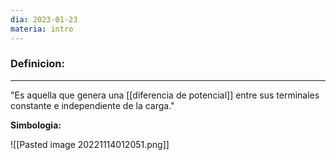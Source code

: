 ```yaml
---
dia: 2023-01-23
materia: intro
---
```

### **Definicion:**
---
"Es aquella que genera una [[diferencia de potencial]] entre sus terminales constante e independiente de la carga."

**Simbologia:**

![[Pasted image 20221114012051.png]]
